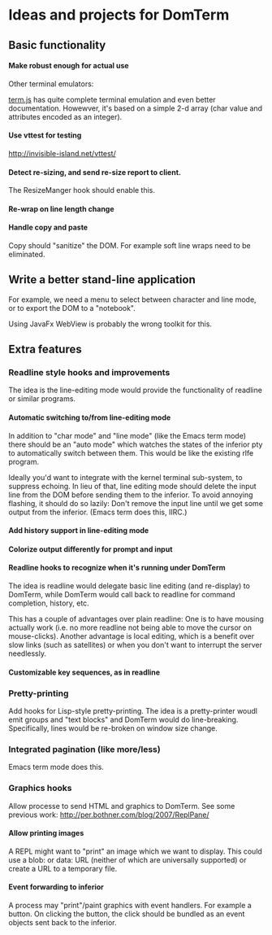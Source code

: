 # Ideas and projects for DomTerm

## Basic functionality

#### Make robust enough for actual use

Other terminal emulators:

[term.js](https://github.com/chjj/term.js/)
has quite complete terminal emulation and even better documentation.
Howewver, it's based on a simple 2-d array (char value and attributes
encoded as an integer).

#### Use vttest for testing

http://invisible-island.net/vttest/

#### Detect re-sizing, and send re-size report to client.

The ResizeManger hook should enable this.

#### Re-wrap on line length change

#### Handle copy and paste

Copy should "sanitize" the DOM.  For example soft line wraps
need to be eliminated.

## Write a better stand-line application

For example, we need a menu to select between character and line mode,
or to export the DOM to a "notebook".

Using JavaFx WebView is probably the wrong toolkit for this.

## Extra features

### Readline style hooks and improvements

The idea is the line-editing mode would provide the
functionality of readline or similar programs.

#### Automatic switching to/from line-editing mode

In addition to "char mode" and "line mode" (like the
Emacs term mode) there should be an "auto mode" which watches
the states of the inferior pty to automatically switch
between them.  This would be like the existing rlfe program.

Ideally you'd want to integrate with the kernel
terminal sub-system, to suppress echoing.   In lieu of
that, line editing mode should delete the input line
from the DOM before sending them to the inferior.
To avoid annoying flashing, it should do so lazily:
Don't remove the input line until we get some
output from the inferior.  (Emacs term does this, IIRC.)

#### Add history support in line-editing mode

#### Colorize output differently for prompt and input

#### Readline hooks to recognize when it's running under DomTerm

The idea is readline would delegate basic line editing
(and re-display) to DomTerm, while DomTerm would call back
to readline for command completion, history, etc.

This has a couple of advantages over plain readline:
One is to have mousing actually work (i.e. no more
readline not being able to move the cursor on mouse-clicks).
Another advantage is local editing, which is a benefit
over slow links (such as satellites) or when you don't
want to interrupt the server needlessly.

#### Customizable key sequences, as in readline

### Pretty-printing

Add hooks for Lisp-style pretty-printing.  The idea is a pretty-printer
woudl emit groups and "text blocks" and DomTerm would do line-breaking.
Specifically, lines would be re-broken on window size change.

### Integrated pagination (like more/less)

Emacs term mode does this.

### Graphics hooks

Allow processe to send HTML and graphics to DomTerm.
See some previous work: http://per.bothner.com/blog/2007/ReplPane/

#### Allow printing images

A REPL might want to "print" an image which we want to display.
This could use a blob: or data: URL (neither of which are universally
supported) or create a URL to a temporary file.

#### Event forwarding to inferior

A process may "print"/paint graphics with event handlers.
For example a button.  On clicking the button, the click
should be bundled as an event objects sent back to the inferior.
